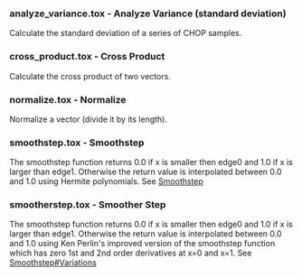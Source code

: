 [//]: # (For development of this README.md, use http://markdownlivepreview.com/)

### analyze_variance.tox - Analyze Variance (standard deviation)
Calculate the standard deviation of a series of CHOP samples.

### cross_product.tox - Cross Product
Calculate the cross product of two vectors.

### normalize.tox - Normalize
Normalize a vector (divide it by its length).

### smoothstep.tox - Smoothstep
The smoothstep function returns 0.0 if x is smaller then edge0 and 1.0 if x is larger than edge1. Otherwise the return value is interpolated between 0.0 and 1.0 using Hermite polynomials. See [Smoothstep](https://en.wikipedia.org/wiki/Smoothstep)

### smootherstep.tox - Smoother Step
The smoothstep function returns 0.0 if x is smaller then edge0 and 1.0 if x is larger than edge1. Otherwise the return value is interpolated between 0.0 and 1.0 using Ken Perlin's improved version of the smoothstep function which has zero 1st and 2nd order derivatives at x=0 and x=1. See [Smoothstep#Variations](https://en.wikipedia.org/wiki/Smoothstep#Variations)